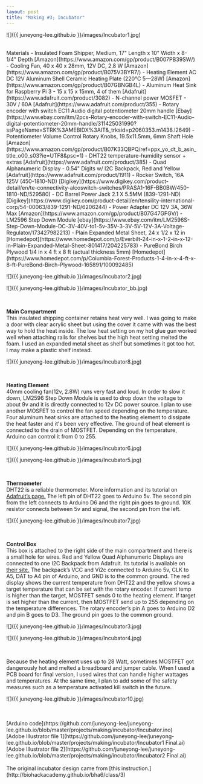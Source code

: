 ```yaml
---
layout: post
title: "Making #3; Incubator"
---
```


![]({{ juneyong-lee.github.io }}/images/Incubator1.jpg) <BR> 


<BR>
Materials
- Insulated Foam Shipper, Medium, 17" Length x 10" Width x 8-1/4" Depth [Amazon](https://www.amazon.com/gp/product/B007PB39SW/)
- Cooling Fan, 40 x 40 x 28mm, 12V DC, 2.8 W [Amazon](https://www.amazon.com/gp/product/B075V3BYR7/) 
- Heating Element AC DC 12V Aluminum Shell Ceramic Heating Plate (220℃ 5—28W) [Amazon](https://www.amazon.com/gp/product/B07GBNGB4L)
- Aluminum Heat Sink for Raspberry Pi 3 - 15 x 15 x 15mm, 4 of them [Adafruit](https://www.adafruit.com/product/3082)
- N-channel power MOSFET - 30V / 60A [Adafruit](https://www.adafruit.com/product/355)
- Rotary encoder with switch EC11 Audio digital potentiometer 20mm handle [Ebay](https://www.ebay.com/itm/2pcs-Rotary-encoder-with-switch-EC11-Audio-digital-potentiometer-20mm-handle/311425031990?ssPageName=STRK%3AMEBIDX%3AIT&_trksid=p2060353.m1438.l2649)
- Potentiometer Volume Control Rotary Knobs, 19.5x11.5mm, 6mm Shaft Hole [Amazon](https://www.amazon.com/gp/product/B07K33QBPQ/ref=ppx_yo_dt_b_asin_title_o00_s03?ie=UTF8&psc=1)
- DHT22 temperature-humidity sensor + extras [Adafruit](https://www.adafruit.com/product/385)
- Quad Alphanumeric Display - 0.54" Digits w/ I2C Backpack, Red and Yellow [Adafruit](https://www.adafruit.com/product/1911)
- Rocker Switch, 16A 125V (450-1810-ND) [Digikey](https://www.digikey.com/product-detail/en/te-connectivity-alcoswitch-switches/PRASA1-16F-BB0BW/450-1810-ND/529580)
- DC Barrel Power Jack 2.1 X 5.5MM (839-1291-ND) [Digikey](https://www.digikey.com/product-detail/en/tensility-international-corp/54-00063/839-1291-ND/6206244)
- Power Adapter DC 12V 3A, 36W Max [Amazon](https://www.amazon.com/gp/product/B07G47GFGV/) 
- LM2596 Step Down Module [ebay](https://www.ebay.com/itm/LM2596S-Step-Down-Module-DC-3V-40V-to1-5v-35V-3-3V-5V-12V-3A-Voltage-Regulator/173427982213)
- Plain Expanded Metal Sheet, 24 x 1/2 x 12 in [Homedepot](https://www.homedepot.com/p/Everbilt-24-in-x-1-2-in-x-12-in-Plain-Expanded-Metal-Sheet-801417/204225783)
- PureBond Birch Plywood 1/4 in x 4 ft x 8 ft (actual thickness 5mm) [Homedepot](https://www.homedepot.com/p/Columbia-Forest-Products-1-4-in-x-4-ft-x-8-ft-PureBond-Birch-Plywood-165891/100092485)

<BR>


![]({{ juneyong-lee.github.io }}/images/Incubator2.jpg) <BR> 

![]({{ juneyong-lee.github.io }}/images/Incubator_bb.jpg) <BR>


<BR>

**Main Compartment**
<BR>
This insulated shipping container retains heat very well. I was going to make a door with clear acrylic sheet but using the cover it came with was the best way to hold the heat inside. The low heat setting on my hot glue gun worked well when attaching rails for shelves but the high heat setting melted the foam. I used an expanded metal sheet as shelf but sometimes it got too hot. I may make a plastic shelf instead.

![]({{ juneyong-lee.github.io }}/images/Incubator8.jpg) <BR> 

<BR>

**Heating Element**
<BR>
40mm cooling fan(12v, 2.8W) runs very fast and loud. In order to slow it down, LM2596 Step Down Module is used to drop down the voltage to about 9v and it is directly connected to 12v DC power source. I plan to use another MOSFET to control the fan speed depending on the temperature. Four aluminum heat sinks are attached to the heating element to dissipate the heat faster and it's been very effective. The ground of heat element is connected to the drain of MOSTFET. Depending on the temperature, Arduino can control it from 0 to 255.

![]({{ juneyong-lee.github.io }}/images/Incubator6.jpg) <BR>

![]({{ juneyong-lee.github.io }}/images/Incubator5.jpg) <BR>
  
<BR>
  
**Thermometer**
<BR>
DHT22 is a reliable thermometer. More information and its tutorial on [Adafruit’s page.](https://learn.adafruit.com/dht) The left pin of DHT22 goes to Arduino 5v. The second pin from the left connects to Arduino D6 and the right pin goes to ground. 10K resistor connects between 5v and signal, the second pin from the left.

![]({{ juneyong-lee.github.io }}/images/Incubator7.jpg) <BR>

<BR>
 
**Control Box**
<BR>
This box is attached to the right side of the main compartment and there is a small hole for wires. Red and Yellow Quad Alphanumeric Displays are connected to one I2C Backpack from Adafruit. Its tutorial is available on [their site.](https://learn.adafruit.com/adafruit-led-backpack/0-54-alphanumeric) The backpack’s VCC and Vi2c connected to Arduino 5v, CLK to A5, DAT to A4 pin of Arduino, and GND is to the common ground. The red display shows the current temperature from DHT22 and the yellow shows a target temperature that can be set with the rotary encoder. If current temp is higher than the target, MOSTFET sends 0 to the heating element. If target is set higher than the current, then MOSTFET send up to 255 depending on the temperature differences. The rotary encoder’s pin A goes to Arduino D2 and pin B goes to D3. The ground pin goes to the common ground. 

![]({{ juneyong-lee.github.io }}/images/Incubator3.jpg) <BR>
 
![]({{ juneyong-lee.github.io }}/images/Incubator4.jpg) <BR>

<BR>

Because the heating element uses up to 28 Watt, sometimes MOSTFET got dangerously hot and melted a breadboard and jumper cable. When I used a PCB board for final version, I used wires that can handle higher wattages and temperatures. At the same time, I plan to add some of the safety measures such as a temperature activated kill switch in the future.

![]({{ juneyong-lee.github.io }}/images/Incubator10.jpg) <BR>

<BR>
<BR>
[Arduino code](https://github.com/juneyong-lee/juneyong-lee.github.io/blob/master/projects/making/incubator/Incubator.ino)<BR>
[Adobe Illustrator file 1](https://github.com/juneyong-lee/juneyong-lee.github.io/blob/master/projects/making/incubator/Incubator1 Final.ai)<BR>
[Adobe Illustrator file 2](https://github.com/juneyong-lee/juneyong-lee.github.io/blob/master/projects/making/incubator/Incubator2 Final.ai)
  
<BR>
<BR>
The original incubator design came from [this instruction.](http://biohackacademy.github.io/bha6/class/3) 
